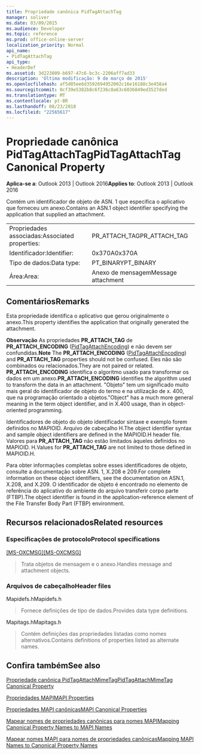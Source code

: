 ```yaml
---
title: Propriedade canônica PidTagAttachTag
manager: soliver
ms.date: 03/09/2015
ms.audience: Developer
ms.topic: reference
ms.prod: office-online-server
localization_priority: Normal
api_name:
- PidTagAttachTag
api_type:
- HeaderDef
ms.assetid: 3d223809-b697-47c6-bc3c-2206aff7ad33
description: 'Última modificação: 9 de março de 2015'
ms.openlocfilehash: af5d05ee6d3592694952002c16e16188c3e458a4
ms.sourcegitcommit: 0cf39e5382b8c6f236c8a63c6036849ed3527ded
ms.translationtype: MT
ms.contentlocale: pt-BR
ms.lasthandoff: 08/23/2018
ms.locfileid: "22565617"
---
```

# <a name="pidtagattachtag-canonical-property"></a><span data-ttu-id="03394-103">Propriedade canônica PidTagAttachTag</span><span class="sxs-lookup"><span data-stu-id="03394-103">PidTagAttachTag Canonical Property</span></span>

  
  
<span data-ttu-id="03394-104">**Aplica-se a**: Outlook 2013 | Outlook 2016</span><span class="sxs-lookup"><span data-stu-id="03394-104">**Applies to**: Outlook 2013 | Outlook 2016</span></span> 
  
<span data-ttu-id="03394-105">Contém um identificador de objeto de ASN. 1 que especifica o aplicativo que forneceu um anexo.</span><span class="sxs-lookup"><span data-stu-id="03394-105">Contains an ASN.1 object identifier specifying the application that supplied an attachment.</span></span> 
  
|||
|:-----|:-----|
|<span data-ttu-id="03394-106">Propriedades associadas:</span><span class="sxs-lookup"><span data-stu-id="03394-106">Associated properties:</span></span>  <br/> |<span data-ttu-id="03394-107">PR_ATTACH_TAG</span><span class="sxs-lookup"><span data-stu-id="03394-107">PR_ATTACH_TAG</span></span>  <br/> |
|<span data-ttu-id="03394-108">Identificador:</span><span class="sxs-lookup"><span data-stu-id="03394-108">Identifier:</span></span>  <br/> |<span data-ttu-id="03394-109">0x370A</span><span class="sxs-lookup"><span data-stu-id="03394-109">0x370A</span></span>  <br/> |
|<span data-ttu-id="03394-110">Tipo de dados:</span><span class="sxs-lookup"><span data-stu-id="03394-110">Data type:</span></span>  <br/> |<span data-ttu-id="03394-111">PT_BINARY</span><span class="sxs-lookup"><span data-stu-id="03394-111">PT_BINARY</span></span>  <br/> |
|<span data-ttu-id="03394-112">Área:</span><span class="sxs-lookup"><span data-stu-id="03394-112">Area:</span></span>  <br/> |<span data-ttu-id="03394-113">Anexo de mensagem</span><span class="sxs-lookup"><span data-stu-id="03394-113">Message attachment</span></span>  <br/> |
   
## <a name="remarks"></a><span data-ttu-id="03394-114">Comentários</span><span class="sxs-lookup"><span data-stu-id="03394-114">Remarks</span></span>

<span data-ttu-id="03394-115">Esta propriedade identifica o aplicativo que gerou originalmente o anexo.</span><span class="sxs-lookup"><span data-stu-id="03394-115">This property identifies the application that originally generated the attachment.</span></span>
  
 <span data-ttu-id="03394-116">**Observação** As propriedades **PR_ATTACH_TAG** de **PR_ATTACH_ENCODING** ([PidTagAttachEncoding](pidtagattachencoding-canonical-property.md)) e não devem ser confundidas.</span><span class="sxs-lookup"><span data-stu-id="03394-116">**Note** The **PR_ATTACH_ENCODING** ([PidTagAttachEncoding](pidtagattachencoding-canonical-property.md)) and **PR_ATTACH_TAG** properties should not be confused.</span></span> <span data-ttu-id="03394-117">Eles não são combinados ou relacionados.</span><span class="sxs-lookup"><span data-stu-id="03394-117">They are not paired or related.</span></span> <span data-ttu-id="03394-118">**PR_ATTACH_ENCODING** identifica o algoritmo usado para transformar os dados em um anexo.</span><span class="sxs-lookup"><span data-stu-id="03394-118">**PR_ATTACH_ENCODING** identifies the algorithm used to transform the data in an attachment.</span></span> <span data-ttu-id="03394-119">"Objeto" tem um significado muito mais geral do identificador de objeto do termo e na utilização de x. 400, que na programação orientado a objetos.</span><span class="sxs-lookup"><span data-stu-id="03394-119">"Object" has a much more general meaning in the term object identifier, and in X.400 usage, than in object-oriented programming.</span></span> 
  
<span data-ttu-id="03394-120">Identificadores de objeto do objeto identificador sintaxe e exemplo forem definidos no MAPIOID. Arquivo de cabeçalho H.</span><span class="sxs-lookup"><span data-stu-id="03394-120">The object identifier syntax and sample object identifiers are defined in the MAPIOID.H header file.</span></span> <span data-ttu-id="03394-121">Valores para **PR_ATTACH_TAG** não estão limitados àqueles definidos no MAPIOID. H.</span><span class="sxs-lookup"><span data-stu-id="03394-121">Values for **PR_ATTACH_TAG** are not limited to those defined in MAPIOID.H.</span></span> 
  
<span data-ttu-id="03394-122">Para obter informações completas sobre esses identificadores de objeto, consulte a documentação sobre ASN. 1, X.208 e 209.</span><span class="sxs-lookup"><span data-stu-id="03394-122">For complete information on these object identifiers, see the documentation on ASN.1, X.208, and X.209.</span></span> <span data-ttu-id="03394-123">O identificador de objeto é encontrado no elemento de referência do aplicativo do ambiente do arquivo transferir corpo parte (FTBP).</span><span class="sxs-lookup"><span data-stu-id="03394-123">The object identifier is found in the application-reference element of the File Transfer Body Part (FTBP) environment.</span></span> 
  
## <a name="related-resources"></a><span data-ttu-id="03394-124">Recursos relacionados</span><span class="sxs-lookup"><span data-stu-id="03394-124">Related resources</span></span>

### <a name="protocol-specifications"></a><span data-ttu-id="03394-125">Especificações de protocolo</span><span class="sxs-lookup"><span data-stu-id="03394-125">Protocol specifications</span></span>

<span data-ttu-id="03394-126">[[MS-OXCMSG]](http://msdn.microsoft.com/library/7fd7ec40-deec-4c06-9493-1bc06b349682%28Office.15%29.aspx)</span><span class="sxs-lookup"><span data-stu-id="03394-126">[[MS-OXCMSG]](http://msdn.microsoft.com/library/7fd7ec40-deec-4c06-9493-1bc06b349682%28Office.15%29.aspx)</span></span>
  
> <span data-ttu-id="03394-127">Trata objetos de mensagem e o anexo.</span><span class="sxs-lookup"><span data-stu-id="03394-127">Handles message and attachment objects.</span></span>
    
### <a name="header-files"></a><span data-ttu-id="03394-128">Arquivos de cabeçalho</span><span class="sxs-lookup"><span data-stu-id="03394-128">Header files</span></span>

<span data-ttu-id="03394-129">Mapidefs.h</span><span class="sxs-lookup"><span data-stu-id="03394-129">Mapidefs.h</span></span>
  
> <span data-ttu-id="03394-130">Fornece definições de tipo de dados.</span><span class="sxs-lookup"><span data-stu-id="03394-130">Provides data type definitions.</span></span>
    
<span data-ttu-id="03394-131">Mapitags.h</span><span class="sxs-lookup"><span data-stu-id="03394-131">Mapitags.h</span></span>
  
> <span data-ttu-id="03394-132">Contém definições das propriedades listadas como nomes alternativos.</span><span class="sxs-lookup"><span data-stu-id="03394-132">Contains definitions of properties listed as alternate names.</span></span>
    
## <a name="see-also"></a><span data-ttu-id="03394-133">Confira também</span><span class="sxs-lookup"><span data-stu-id="03394-133">See also</span></span>



[<span data-ttu-id="03394-134">Propriedade canônica PidTagAttachMimeTag</span><span class="sxs-lookup"><span data-stu-id="03394-134">PidTagAttachMimeTag Canonical Property</span></span>](pidtagattachmimetag-canonical-property.md)


[<span data-ttu-id="03394-135">Propriedades MAPI</span><span class="sxs-lookup"><span data-stu-id="03394-135">MAPI Properties</span></span>](mapi-properties.md)
  
[<span data-ttu-id="03394-136">Propriedades MAPI canônicas</span><span class="sxs-lookup"><span data-stu-id="03394-136">MAPI Canonical Properties</span></span>](mapi-canonical-properties.md)
  
[<span data-ttu-id="03394-137">Mapear nomes de propriedades canônicas para nomes MAPI</span><span class="sxs-lookup"><span data-stu-id="03394-137">Mapping Canonical Property Names to MAPI Names</span></span>](mapping-canonical-property-names-to-mapi-names.md)
  
[<span data-ttu-id="03394-138">Mapear nomes MAPI para nomes de propriedades canônicas</span><span class="sxs-lookup"><span data-stu-id="03394-138">Mapping MAPI Names to Canonical Property Names</span></span>](mapping-mapi-names-to-canonical-property-names.md)

